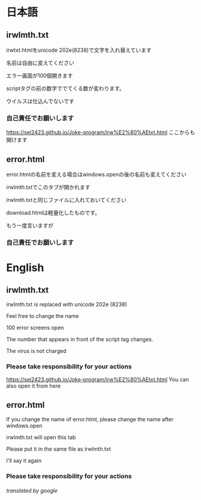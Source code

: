 # 日本語
## irwlmth.txt
irwtxt.htmlをunicode 202e(8238)で文字を入れ替えています

名前は自由に変えてください

エラー画面が100個開きます

scriptタグの前の数字ででてくる数が変わります。

ウイルスは仕込んでないです

### 自己責任でお願いします
https://sei2423.github.io/Joke-program/irw%E2%80%AEtxt.html
ここからも開けます

## error.html
error.htmlの名前を変える場合はwindows.openの後の名前も変えてください

irwlmth.txtでこのタブが開かれます

irwlmth.txtと同じファイルに入れておいてください

download.htmlは軽量化したものです。

もう一度言いますが
### 自己責任でお願いします

# English
## irwlmth.txt
irwlmth.txt is replaced with unicode 202e (8238)

Feel free to change the name

100 error screens open

The number that appears in front of the script tag changes.

The virus is not charged

### Please take responsibility for your actions
https://sei2423.github.io/Joke-program/irw%E2%80%AEtxt.html
You can also open it from here

## error.html
If you change the name of error.html, please change the name after windows.open

irwlmth.txt will open this tab

Please put it in the same file as irwlmth.txt

I'll say it again
### Please take responsibility for your actions
###### translated by google
